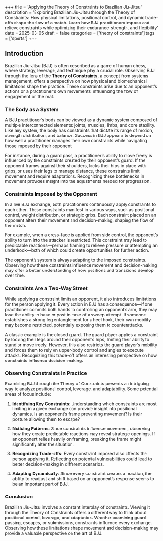 +++
title = 'Applying the Theory of Constraints to Brazilian Jiu-Jitsu'
description = 'Exploring Brazilian Jiu-Jitsu through the Theory of Constraints: How physical limitations, positional control, and dynamic trade-offs shape the flow of a match. Learn how BJJ practitioners impose and relieve constraints while optimizing their endurance, strength, and flexibility'
date = 2025-03-05
draft = false
categories = ['theory of constraints']
tags = ['sports']
+++

## Introduction

Brazilian Jiu-Jitsu (BJJ) is often described as a game of human chess, where strategy, leverage, and technique play a crucial role. Observing BJJ through the lens of the **Theory of Constraints**, a concept from systems management, offers a perspective on how physical and biomechanical limitations shape the practice. These constraints arise due to an opponent’s actions or a practitioner's own movements, influencing the flow of engagement on the mat.

### The Body as a System

A BJJ practitioner’s body can be viewed as a dynamic system composed of multiple interconnected elements: joints, muscles, limbs, and core stability. Like any system, the body has constraints that dictate its range of motion, strength distribution, and balance. Success in BJJ appears to depend on how well a practitioner manages their own constraints while navigating those imposed by their opponent.

For instance, during a guard pass, a practitioner’s ability to move freely is influenced by the constraints created by their opponent’s guard. If the opponent frames against their shoulders, locks their hips in place with grips, or uses their legs to manage distance, these constraints limit movement and require adaptations. Recognizing these bottlenecks in movement provides insight into the adjustments needed for progression.

### Constraints Imposed by the Opponent

In a live BJJ exchange, both practitioners continuously apply constraints to each other. These constraints manifest in various ways, such as positional control, weight distribution, or strategic grips. Each constraint placed on an opponent alters their movement and decision-making, shaping the flow of the match.

For example, when a cross-face is applied from side control, the opponent’s ability to turn into the attacker is restricted. This constraint may lead to predictable reactions—perhaps framing to relieve pressure or attempting an underhook—both of which could create opportunities for further action.

The opponent’s system is always adapting to the imposed constraints. Observing how these constraints influence movement and decision-making may offer a better understanding of how positions and transitions develop over time.

### Constraints Are a Two-Way Street

While applying a constraint limits an opponent, it also introduces limitations for the person applying it. Every action in BJJ has a consequence—if one practitioner commits both hands to controlling an opponent’s arm, they may lose the ability to base or post in case of a sweep attempt. If someone establishes a strong leg entanglement for a heel hook, their own mobility may become restricted, potentially exposing them to counterattacks.

A classic example is the closed guard. The guard player applies a constraint by locking their legs around their opponent’s hips, limiting their ability to stand or move freely. However, this also restricts the guard player’s mobility and forces them to rely on upper-body control and angles to execute attacks. Recognizing this trade-off offers an interesting perspective on how constraints influence decision-making.

### Observing Constraints in Practice

Examining BJJ through the Theory of Constraints presents an intriguing way to analyze positional control, leverage, and adaptability. Some potential areas of focus include:

1. **Identifying Key Constraints**: Understanding which constraints are most limiting in a given exchange can provide insight into positional dynamics. Is an opponent’s frame preventing movement? Is their posture allowing them to escape?

2. **Noticing Patterns**: Since constraints influence movement, observing how they create predictable reactions may reveal strategic openings. If an opponent relies heavily on framing, breaking the frame might significantly alter the situation.

3. **Recognizing Trade-offs**: Every constraint imposed also affects the person applying it. Reflecting on potential vulnerabilities could lead to better decision-making in different scenarios.

4. **Adapting Dynamically**: Since every constraint creates a reaction, the ability to readjust and shift based on an opponent’s response seems to be an important part of BJJ.

### Conclusion

Brazilian Jiu-Jitsu involves a constant interplay of constraints. Viewing it through the Theory of Constraints offers a different way to think about positional control, leverage, and adaptation. Whether examining guard passing, escapes, or submissions, constraints influence every exchange. Observing how these limitations shape movement and decision-making may provide a valuable perspective on the art of BJJ.

